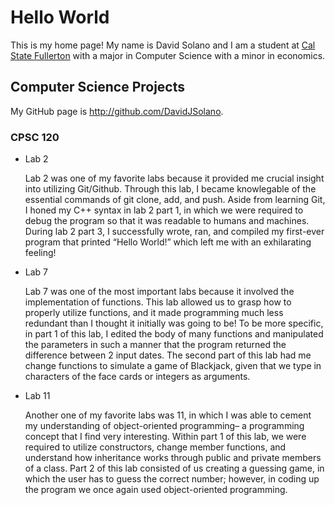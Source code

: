 # Hello World

This is my home page! My name is David Solano and I am a student at [Cal State Fullerton](http://www.fullerton.edu/) with a major in Computer Science with a minor in economics.

## Computer Science Projects

My GitHub page is http://github.com/DavidJSolano.

### CPSC 120

* Lab 2

    Lab 2 was one of my favorite labs because it provided me crucial insight into utilizing Git/Github. Through this lab, I became knowlegable of the essential commands of git clone, add, and push. Aside from learning Git, I honed my C++ syntax in lab 2 part 1, in which we were required to debug the program so that it was readable to humans and machines. During lab 2 part 3, I successfully wrote, ran, and compiled my first-ever program that printed “Hello World!” which left me with an exhilarating feeling!

* Lab 7

    Lab 7 was one of the most important labs because it involved the implementation of functions. This lab allowed us to grasp how to properly utilize functions, and it made programming much less redundant than I thought it initially was going to be! To be more specific, in part 1 of this lab, I edited the body of many functions and manipulated the parameters in such a manner that the program returned the difference between 2 input dates. The second part of this lab had me change functions to simulate a game of Blackjack, given that we type in characters of the face cards or integers as arguments.

* Lab 11

    Another one of my favorite labs was 11, in which I was able to cement my understanding of object-oriented programming– a programming concept that I find very interesting. Within part 1 of this lab, we were required to utilize constructors, change member functions, and understand how inheritance works through public and private members of a class. Part 2 of this lab consisted of us creating a guessing game, in which the user has to guess the correct number; however, in coding up the program we once again used object-oriented programming.